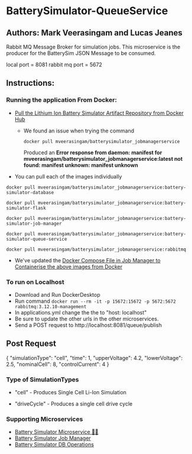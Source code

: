 # BatterySimulator-QueueService
## Authors: Mark Veerasingam and Lucas Jeanes
Rabbit MQ Message Broker for simulation jobs.
This microservice is the producer for the BatterySim JSON Message to be consumed.

local port = 8081
rabbit mq port = 5672

## Instructions:
### Running the application From Docker:
- [Pull the Lithium Ion Battery Simulator Artifact Repository from Docker Hub](https://hub.docker.com/repository/docker/mveerasingam/batterysimulator_jobmanagerservice/general)
  - We found an issue when trying the command
    
    `docker pull mveerasingam/batterysimulator_jobmanagerservice`
    
    Produced an **Error response from daemon: manifest for mveerasingam/batterysimulator_jobmanagerservice:latest not found: manifest unknown: manifest unknown**
    
- You can pull each of the images individually
  
```docker pull mveerasingam/batterysimulator_jobmanagerservice:battery-simulator-database```

```docker pull mveerasingam/batterysimulator_jobmanagerservice:battery-simulator-flask```

```docker pull mveerasingam/batterysimulator_jobmanagerservice:battery-simulator-job-manager```

```docker pull mveerasingam/batterysimulator_jobmanagerservice:battery-simulator-queue-service```

```docker pull mveerasingam/batterysimulator_jobmanagerservice:rabbitmq```


- We've updated the [Docker Compose File in Job Manager to Containerise the above images from Docker](https://github.com/mVeerasingam/BatterySimulator-JobManager/blob/master/docker-compose.yml)
  
### To run on Localhost
- Download and Run DockerDesktop
- Run command ```docker run --rm -it -p 15672:15672 -p 5672:5672 rabbitmq:3.12.10-management```
- In applications.yml change the the to "host: localhost"
- Be sure to update the other urls in the other microservices.
- Send a POST request to http://localhost:8081/queue/publish

## Post Request
{
  "simulationType": "cell",
  "time": 1,
  "upperVoltage": 4.2,
  "lowerVoltage": 2.5,
  "nominalCell": 8,
  "controlCurrent": 4
}

### Type of SimulationTypes
- "cell" - Produces Single Cell Li-Ion Simulation

- "driveCycle" - Produces a single cell drive cycle

### Supporting Microservices
- [Battery Simulator Microservice 🔋💥](https://github.com/mVeerasingam/Battery-Simulator-Microservice)
- [Battery Simulator Job Manager](https://github.com/mVeerasingam/BatterySimulator-JobManager)
- [Battery Simulator DB Operations](https://github.com/mVeerasingam/BatterySimulator_DatabaseOperations)
